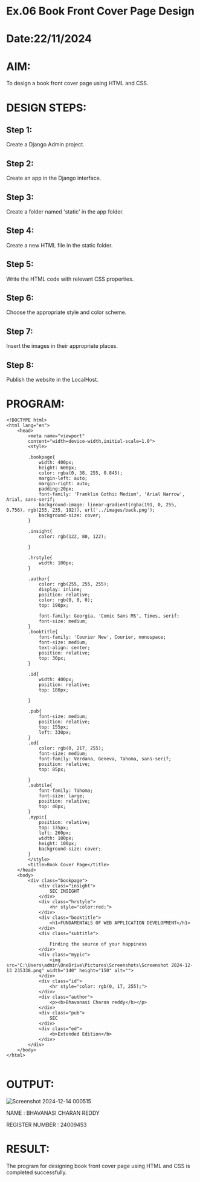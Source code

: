 # Ex.06 Book Front Cover Page Design
# Date:22/11/2024
# AIM:
To design a book front cover page using HTML and CSS.

# DESIGN STEPS:
## Step 1:
Create a Django Admin project.

## Step 2:
Create an app in the Django interface.

## Step 3:
Create a folder named 'static' in the app folder.

## Step 4:
Create a new HTML file in the static folder.

## Step 5:
Write the HTML code with relevant CSS properties.

## Step 6:
Choose the appropriate style and color scheme.

## Step 7:
Insert the images in their appropriate places.

## Step 8:
Publish the website in the LocalHost.

# PROGRAM:
```
<!DOCTYPE html>
<html lang="en">
    <head>
        <meta name="viewport"
        content="width=device-width,initial-scale=1.0">
        <style>
        
        .bookpage{
            width: 400px;
            height: 600px;
            color: rgba(0, 38, 255, 0.845);
            margin-left: auto;
            margin-right: auto;
            padding:20px;
            font-family: 'Franklin Gothic Medium', 'Arial Narrow', Arial, sans-serif;
            background-image: linear-gradient(rgba(191, 0, 255, 0.756), rgb(255, 235, 192)), url('../images/back.png');
            background-size: cover;
        }

        .insight{
            color: rgb(122, 80, 122);

        }

        .hrstyle{
            width: 100px;
        }

        .author{
            color: rgb(255, 255, 255);
            display: inline;
            position: relative;
            color: rgb(0, 0, 0);
            top: 190px;

            font-family: Georgia, 'Comic Sans MS', Times, serif;
            font-size: medium;
        }
        .booktitle{
            font-family: 'Courier New', Courier, monospace;
            font-size: medium;
            text-align: center;
            position: relative;
            top: 30px;
        }

        .id{
            width: 400px;
            position: relative;
            top: 180px;

        }

        .pub{
            font-size: medium;
            position: relative;
            top: 155px;
            left: 330px;
        }
        .ed{
            color: rgb(0, 217, 255);
            font-size: medium;
            font-family: Verdana, Geneva, Tahoma, sans-serif;
            position: relative;
            top: 85px;

        }
        .subtile{
            font-family: Tahoma;
            font-size: large;
            position: relative;
            top: 40px;
        }
        .mypic{
            position: relative;
            top: 135px;
            left: 260px;
            width: 100px;
            height: 100px;
            background-size: cover;
        }
        </style>
        <title>Book Cover Page</title>
    </head>
    <body>
        <div class="bookpage">
            <div class="insight">
                SEC INSIGHT
            </div>
            <div class="hrstyle">
                <hr style="color:red;">
            </div>
            <div class="booktitle">
                <h1>FUNDAMENTALS OF WEB APPLICATION DEVELOPMENT</h1>
            </div>
            <div class="subtitle">

                Finding the source of your happiness
            </div>
            <div class="mypic">
                <img src="C:\Users\admin\OneDrive\Pictures\Screenshots\Screenshot 2024-12-13 235338.png" width="140" height="150" alt="">
            </div>
            <div class="id">
                <hr style="color: rgb(0, 17, 255);">
            </div>
            <div class="author">
                <p><b>Bhavanasi Charan reddy</b></p>
            </div>
            <div class="pub">
                SEC
            </div>
            <div class="ed">
                <b>Extended Edition</b>
            </div>
        </div>
    </body>
</html>
               
```
# OUTPUT:
![Screenshot 2024-12-14 000515](https://github.com/user-attachments/assets/0f4dcbe6-0f87-4d1b-b0fe-a4cb1fba8a6c)


NAME : BHAVANASI CHARAN REDDY

REGISTER NUMBER : 24009453

# RESULT:
The program for designing book front cover page using HTML and CSS is completed successfully.
